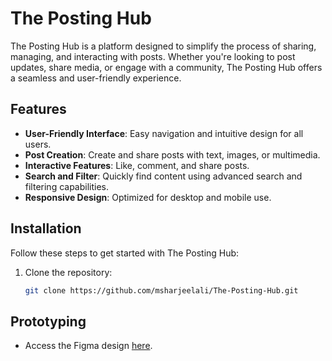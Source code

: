 # The Posting Hub

The Posting Hub is a platform designed to simplify the process of sharing, managing, and interacting with posts. Whether you're looking to post updates, share media, or engage with a community, The Posting Hub offers a seamless and user-friendly experience.

## Features

- **User-Friendly Interface**: Easy navigation and intuitive design for all users.
- **Post Creation**: Create and share posts with text, images, or multimedia.
- **Interactive Features**: Like, comment, and share posts.
- **Search and Filter**: Quickly find content using advanced search and filtering capabilities.
- **Responsive Design**: Optimized for desktop and mobile use.

## Installation

Follow these steps to get started with The Posting Hub:

1. Clone the repository:
   ```bash
   git clone https://github.com/msharjeelali/The-Posting-Hub.git

## Prototyping
- Access the Figma design [here]([link-to-figma-design](https://www.figma.com/design/amZvavsRQ12mhKqWrueJIv/Open--Community-?node-id=0-29&t=hklrbG0ZGVZYxtYB-1)).
